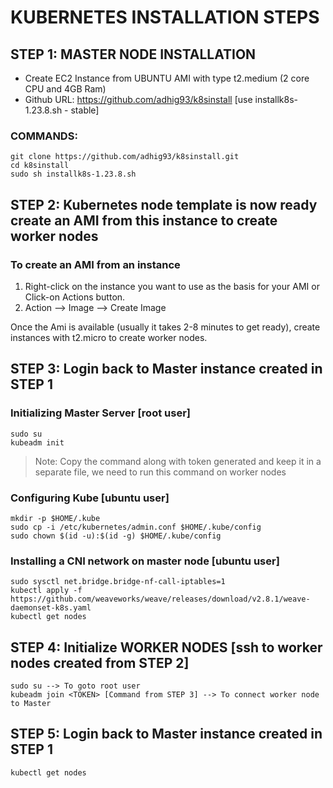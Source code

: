 # KUBERNETES INSTALLATION STEPS

## STEP 1: MASTER NODE INSTALLATION

- Create EC2 Instance from UBUNTU AMI with type t2.medium (2 core CPU and 4GB Ram)
- Github URL: https://github.com/adhig93/k8sinstall [use installk8s-1.23.8.sh - stable]

### COMMANDS:
```
git clone https://github.com/adhig93/k8sinstall.git
cd k8sinstall
sudo sh installk8s-1.23.8.sh
```

## STEP 2: Kubernetes node template is now ready create an AMI from this instance to create worker nodes

### To create an AMI from an instance
1. Right-click on the instance you want to use as the basis for your AMI or Click-on Actions button.
2. Action --> Image --> Create Image

Once the Ami is available (usually it takes 2-8 minutes to get ready), create instances with t2.micro to
create worker nodes.

## STEP 3: Login back to Master instance created in STEP 1

### Initializing Master Server [root user]

```
sudo su
kubeadm init
```
>Note: Copy the command along with token generated and keep it in a separate file, we need to run this command on worker nodes

### Configuring Kube [ubuntu user]

```
mkdir -p $HOME/.kube
sudo cp -i /etc/kubernetes/admin.conf $HOME/.kube/config
sudo chown $(id -u):$(id -g) $HOME/.kube/config
```

### Installing a CNI network on master node [ubuntu user]
```
sudo sysctl net.bridge.bridge-nf-call-iptables=1
kubectl apply -f https://github.com/weaveworks/weave/releases/download/v2.8.1/weave-daemonset-k8s.yaml
kubectl get nodes
```

## STEP 4: Initialize WORKER NODES [ssh to worker nodes created from STEP 2]

```
sudo su --> To goto root user
kubeadm join <TOKEN> [Command from STEP 3] --> To connect worker node to Master
```

## STEP 5: Login back to Master instance created in STEP 1

```
kubectl get nodes
```
